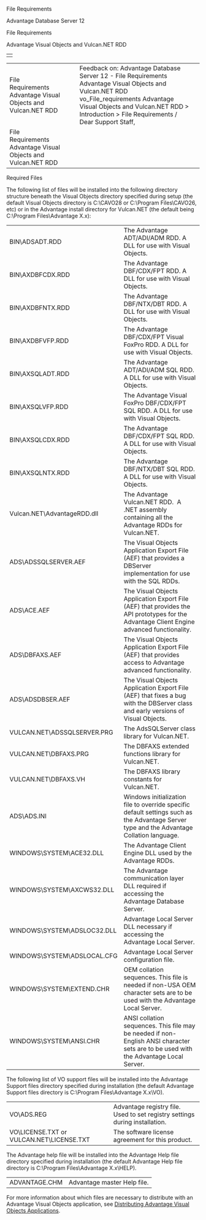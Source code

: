 File Requirements




Advantage Database Server 12  

File Requirements

Advantage Visual Objects and Vulcan.NET RDD

|  |
| --- |
|  |

|  |  |  |  |  |
| --- | --- | --- | --- | --- |
| File Requirements  Advantage Visual Objects and Vulcan.NET RDD |  |  | Feedback on: Advantage Database Server 12 - File Requirements Advantage Visual Objects and Vulcan.NET RDD vo\_File\_requirements Advantage Visual Objects and Vulcan.NET RDD > Introduction > File Requirements / Dear Support Staff, |  |
| File Requirements  Advantage Visual Objects and Vulcan.NET RDD |  |  |  |  |

Required Files

The following list of files will be installed into the following directory structure beneath the Visual Objects directory specified during setup (the default Visual Objects directory is C:\CAVO28 or C:\Program Files\CAVO26, etc) or in the Advantage install directory for Vulcan.NET (the default being C:\Program Files\Advantage X.x):

|  |  |
| --- | --- |
| BIN\ADSADT.RDD | The Advantage ADT/ADI/ADM RDD. A DLL for use with Visual Objects. |
| BIN\AXDBFCDX.RDD | The Advantage DBF/CDX/FPT RDD. A DLL for use with Visual Objects. |
| BIN\AXDBFNTX.RDD | The Advantage DBF/NTX/DBT RDD. A DLL for use with Visual Objects. |
| BIN\AXDBFVFP.RDD | The Advantage DBF/CDX/FPT Visual FoxPro RDD. A DLL for use with Visual Objects. |
| BIN\AXSQLADT.RDD | The Advantage ADT/ADI/ADM SQL RDD. A DLL for use with Visual Objects. |
| BIN\AXSQLVFP.RDD | The Advantage Visual FoxPro DBF/CDX/FPT SQL RDD. A DLL for use with Visual Objects. |
| BIN\AXSQLCDX.RDD | The Advantage DBF/CDX/FPT SQL RDD. A DLL for use with Visual Objects. |
| BIN\AXSQLNTX.RDD | The Advantage DBF/NTX/DBT SQL RDD. A DLL for use with Visual Objects. |
| Vulcan.NET\AdvantageRDD.dll | The Advantage Vulcan.NET RDD.  A .NET assembly containing all the Advantage RDDs for Vulcan.NET. |
| ADS\ADSSQLSERVER.AEF | The Visual Objects Application Export File (AEF) that provides a DBServer implementation for use with the SQL RDDs. |
| ADS\ACE.AEF | The Visual Objects Application Export File (AEF) that provides the API prototypes for the Advantage Client Engine advanced functionality. |
| ADS\DBFAXS.AEF | The Visual Objects Application Export File (AEF) that provides access to Advantage advanced functionality. |
| ADS\ADSDBSER.AEF | The Visual Objects Application Export File (AEF) that fixes a bug with the DBServer class and early versions of Visual Objects. |
| VULCAN.NET\ADSSQLSERVER.PRG | The AdsSQLServer class library for Vulcan.NET. |
| VULCAN.NET\DBFAXS.PRG | The DBFAXS extended functions library for Vulcan.NET. |
| VULCAN.NET\DBFAXS.VH | The DBFAXS library constants for Vulcan.NET. |
| ADS\ADS.INI | Windows initialization file to override specific default settings such as the Advantage Server type and the Advantage Collation language. |
| WINDOWS\SYSTEM\ACE32.DLL | The Advantage Client Engine DLL used by the Advantage RDDs. |
| WINDOWS\SYSTEM\AXCWS32.DLL | The Advantage communication layer DLL required if accessing the Advantage Database Server. |
| WINDOWS\SYSTEM\ADSLOC32.DLL | Advantage Local Server DLL necessary if accessing the Advantage Local Server. |
| WINDOWS\SYSTEM\ADSLOCAL.CFG | Advantage Local Server configuration file. |
| WINDOWS\SYSTEM\EXTEND.CHR | OEM collation sequences. This file is needed if non-USA OEM character sets are to be used with the Advantage Local Server. |
| WINDOWS\SYSTEM\ANSI.CHR | ANSI collation sequences. This file may be needed if non-English ANSI character sets are to be used with the Advantage Local Server. |

The following list of VO support files will be installed into the Advantage Support files directory specified during installation (the default Advantage Support files directory is C:\Program Files\Advantage X.x\VO).

|  |  |
| --- | --- |
| VO\ADS.REG | Advantage registry file. Used to set registry settings during installation. |
| VO\LICENSE.TXT or  VULCAN.NET\LICENSE.TXT | The software license agreement for this product. |

The Advantage help file will be installed into the Advantage Help file directory specified during installation (the default Advantage Help file directory is C:\Program Files\Advantage X.x\HELP).

|  |  |
| --- | --- |
| ADVANTAGE.CHM | Advantage master Help file. |

For more information about which files are necessary to distribute with an Advantage Visual Objects application, see [Distributing Advantage Visual Objects Applications](vo_distributing_advantage_ca_visual_objects_applications.htm).